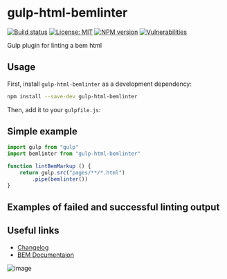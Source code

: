 # gulp-html-bemlinter

[![Build status][test-image]][test-url]
[![License: MIT][license-image]][license-url]
[![NPM version][npm-image]][npm-url]
[![Vulnerabilities][vulnerabilities-image]][vulnerabilities-url]

Gulp plugin for linting a bem html

## Usage

First, install `gulp-html-bemlinter` as a development dependency:

```bash
npm install --save-dev gulp-html-bemlinter
```

Then, add it to your `gulpfile.js`:

## Simple example

```js
import gulp from "gulp"
import bemlinter from "gulp-html-bemlinter"

function lintBemMarkup () {
	return gulp.src("pages/**/*.html")
		.pipe(bemlinter())
}
```

## Examples of failed and successful linting output

## Useful links

- [Changelog](CHANGELOG.md)
- [BEM Documentaion](https://en.bem.info/methodology)

![image](https://user-images.githubusercontent.com/3382798/184424150-2cedb63f-c77e-4a30-a958-6f9e245e346e.png)

[test-url]: https://github.com/firefoxic/gulp-html-bemlinter/actions
[test-image]: https://github.com/firefoxic/gulp-html-bemlinter/actions/workflows/test.yml/badge.svg?branch=main

[npm-url]: https://npmjs.org/package/gulp-html-bemlinter
[npm-image]: https://badge.fury.io/js/gulp-html-bemlinter.svg

[license-url]: https://github.com/firefoxic/gulp-html-bemlinter/blob/main/LICENSE.md
[license-image]: https://img.shields.io/badge/License-MIT-limegreen.svg

[vulnerabilities-url]: https://snyk.io/test/github/firefoxic/gulp-html-bemlinter
[vulnerabilities-image]: https://snyk.io/test/github/firefoxic/gulp-html-bemlinter/badge.svg
